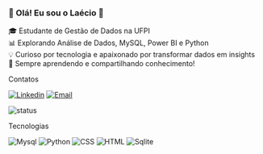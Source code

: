 

### 👋 Olá! Eu sou o Laécio 🚀  

🎓 Estudante de Gestão de Dados na UFPI  
📊 Explorando Análise de Dados, MySQL, Power BI e Python  
💡 Curioso por tecnologia e apaixonado por transformar dados em insights  
📌 Sempre aprendendo e compartilhando conhecimento!  




 Contatos

[![Linkedin](https://img.shields.io/badge/LinkedIn-0077B5?style=for-the-badge&logo=linkedin&logoColor=white)](https://www.linkedin.com/in/la%C3%A9cio-monteiro-b72447353/)
[![Email](https://img.shields.io/badge/Gmail-D14836?style=for-the-badge&logo=gmail&logoColor=whitee)](mailto:laeciomonteiro275@gmail.com)

![status](https://github-readme-stats.vercel.app/api?username=Laecio212&theme=blue-green)

Tecnologias


![Mysql](    https://img.shields.io/badge/MySQL-00000F?style=for-the-badge&logo=mysql&logoColor=white)
![Python](https://img.shields.io/badge/Python-14354C?style=for-the-badge&logo=python&logoColor=white)
![CSS](https://img.shields.io/badge/CSS-239120?&style=for-the-badge&logo=css3&logoColor=white)
![HTML](https://img.shields.io/badge/HTML-239120?style=for-the-badge&logo=html5&logoColor=white )
![Sqlite](https://img.shields.io/badge/SQLite-07405E?style=for-the-badge&logo=sqlite&logoColor=white )







